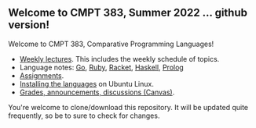 ## Welcome to CMPT 383, Summer 2022 ... github version!

Welcome to CMPT 383, Comparative Programming Languages!

- [Weekly lectures](https://github.com/tjd1234/cmpt383summer2022/tree/main/languages). This includes the weekly schedule of topics.
- Language notes: [Go](/languages/go), [Ruby](languages/ruby),
  [Racket](/languages/racket), [Haskell](languages/haskell),
  [Prolog](/languages/prolog)
- [Assignments](assignments/).
- [Installing the languages](install.md) on Ubuntu Linux.
- [Grades, announcements, discussions
  (Canvas)](https://canvas.sfu.ca/courses/70067).

You're welcome to clone/download this repository. It will be updated quite
frequently, so be to sure to check for changes.
